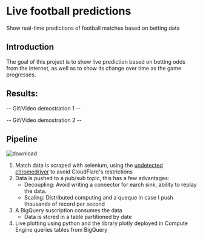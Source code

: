 # Live football predictions

Show real-time predictions of football matches based on betting data


## Introduction

The goal of this project is to show live prediction based on betting odds from the internet, as well as to show its change over time as the game progresses.


## Results:

-- Gif/Video demostration 1 --

-- Gif/Video demostration 2 --


## Pipeline

![download](https://user-images.githubusercontent.com/66125885/190826735-e5c9c31b-4aaa-4a1e-b01f-772d4b759c4c.jpeg)

1. Match data is scraped with selenium, using the [undetected  chromedriver]("https://github.com/ultrafunkamsterdam/undetected-chromedriver") to avoid CloudFlare's restrictions
2. Data is pushed to a pub/sub topic, this has a few advantages:
    - Decoupling: Avoid writing a connector for earch sink, ability to replay the data.
    - Scaling: Distributed computing and a queque in case I push thousands of record per second
3. A BigQuery suscription consumes the data
    - Data is stored in a table partitioned by date
4. Live plotting using python and the library plotly deployed in Compute Engine queries tables from BigQuery

